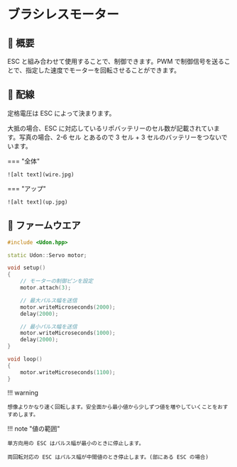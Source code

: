 # ブラシレスモーター

## 🌟 概要

ESC と組み合わせて使用することで、制御できます。PWM で制御信号を送ることで、指定した速度でモーターを回転させることができます。

## 🌟 配線

定格電圧は ESC によって決まります。

大抵の場合、ESC に対応しているリポバッテリーのセル数が記載されています。写真の場合、2-6 セル とあるので 3 セル + 3 セルのバッテリーをつないでいます。

=== "全体"

    ![alt text](wire.jpg)

=== "アップ"

    ![alt text](up.jpg)

## 🌟 ファームウエア

```cpp title="RaspberryPi Pico での使用例"
#include <Udon.hpp>

static Udon::Servo motor;

void setup()
{
    // モーターの制御ピンを設定
    motor.attach(3);

    // 最大パルス幅を送信
    motor.writeMicroseconds(2000);
    delay(2000);

    // 最小パルス幅を送信
    motor.writeMicroseconds(1000);
    delay(2000);
}

void loop()
{
    motor.writeMicroseconds(1100);
}
```

!!! warning

    想像よりかなり速く回転します。安全面から最小値から少しずつ値を増やしていくことをおすすめします。

!!! note "値の範囲"

    単方向用の ESC はパルス幅が最小のときに停止します。

    両回転対応の ESC はパルス幅が中間値のとき停止します。(部にある ESC の場合)
